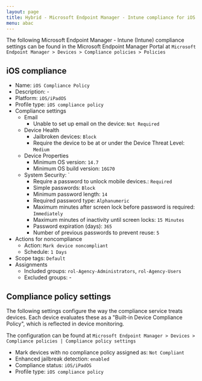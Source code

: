 ```yaml
---
layout: page
title: Hybrid - Microsoft Endpoint Manager - Intune compliance for iOS devices
menu: abac
---
```


The following Microsoft Endpoint Manager - Intune (Intune) compliance settings can be found in the Microsoft Endpoint Manager Portal at `Microsoft Endpoint Manager > Devices > Compliance policies > Policies`

## iOS compliance

* Name: `iOS Compliance Policy`
* Description: -
* Platform: `iOS/iPadOS`
* Profile type: `iOS compliance policy`
* Compliance settings
  * Email
    * Unable to set up email on the device: `Not Required`
  * Device Health
    * Jailbroken devices: `Block`
    * Require the device to be at or under the Device Threat Level: `Medium`
  * Device Properties
    * Minimum OS version: `14.7`
    * Minimum OS build version: `16G70`
  * System Security: `
    * Require a password to unlock mobile devices.: `Required`
    * Simple passwords: `Block`
    * Minimum password length: `14`
    * Required password type: `Alphanumeric`
    * Maximum minutes after screen lock before password is required: `Immediately`
    * Maximum minutes of inactivity until screen locks: `15 Minutes`
    * Password expiration (days): `365`
    * Number of previous passwords to prevent reuse: `5`
* Actions for noncompliance
  * Action: `Mark device noncompliant`
  * Schedule: `1 Days`
* Scope tags: `Default`
* Assignments
  * Included groups: `rol-Agency-Administrators`, `rol-Agency-Users`
  * Excluded groups: -

## Compliance policy settings

The following settings configure the way the compliance service treats devices. Each device evaluates these as a "Built-in Device Compliance Policy", which is reflected in device monitoring.

The configuration can be found at `Microsoft Endpoint Manager > Devices > Compliance policies | Compliance policy settings`

* Mark devices with no compliance policy assigned as: `Not Compliant`
* Enhanced jailbreak detection: `enabled`
* Compliance status: `iOS/iPadOS`
* Profile type: `iOS compliance policy`